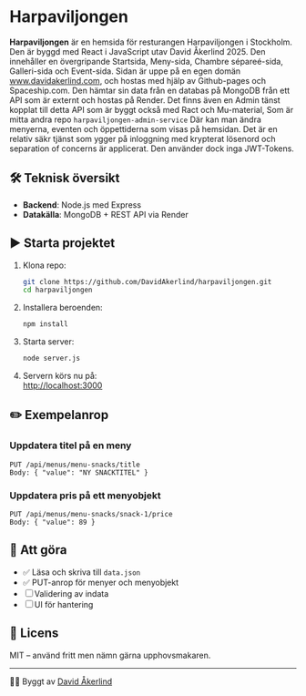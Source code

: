 # Harpaviljongen

**Harpaviljongen** är en hemsida för resturangen Harpaviljongen i Stockholm. Den är byggd med React i JavaScript utav David Åkerlind 2025. Den innehåller en övergripande Startsida, Meny-sida, Chambre sépareé-sida,  Galleri-sida och Event-sida. Sidan är uppe på en egen domän www.davidakerlind.com, och hostas med hjälp av Github-pages och Spaceship.com.
Den hämtar sin data från en databas på MongoDB från ett API som är externt och hostas på Render. Det finns även en Admin tänst kopplat till detta API som är byggt också med Ract och Mu-material, Som är mitta andra repo ```harpaviljongen-admin-service``` Där kan man ändra menyerna, eventen och öppettiderna som visas på hemsidan. Det är en relativ säkr tjänst som ygger på inloggning med krypterat lösenord och separation of concerns är applicerat. Den använder dock inga JWT-Tokens. 

## 🛠️ Teknisk översikt

- **Backend**: Node.js med Express
- **Datakälla**: MongoDB + REST API via Render

## ▶️ Starta projektet

1. Klona repo:
   ```bash
   git clone https://github.com/DavidAkerlind/harpaviljongen.git
   cd harpaviljongen
   ```

2. Installera beroenden:
   ```bash
   npm install
   ```

3. Starta server:
   ```bash
   node server.js
   ```

4. Servern körs nu på:  
   [http://localhost:3000](http://localhost:3000)

## ✏️ Exempelanrop

### Uppdatera titel på en meny
```http
PUT /api/menus/menu-snacks/title
Body: { "value": "NY SNACKTITEL" }
```

### Uppdatera pris på ett menyobjekt
```http
PUT /api/menus/menu-snacks/snack-1/price
Body: { "value": 89 }
```

## 🔧 Att göra

- ✅ Läsa och skriva till `data.json`
- ✅ PUT-anrop för menyer och menyobjekt
- ☐ Validering av indata
- ☐ UI för hantering

## 📄 Licens

MIT – använd fritt men nämn gärna upphovsmakaren.

---

🧑‍💻 Byggt av [David Åkerlind](https://github.com/DavidAkerlind)
